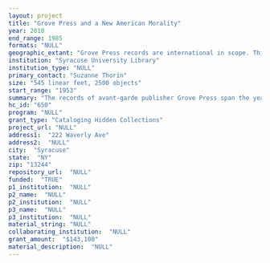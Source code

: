 ```yaml
--- 
layout: project 
title: "Grove Press and a New American Morality"
year: 2010
end_range: 1985
formats: "NULL"
geographic_extant: "Grove Press records are international in scope. This project will be based in Syracuse, New York, where the Grove Press records are located."
institution: "Syracuse University Library"
institution_type: "NULL"
primary_contact: "Suzanne Thorin"
size: "545 linear feet, 2500 objects"
start_range: "1953"
summary: "The records of avant-garde publisher Grove Press span the years 1953 to 1985. While Grove was based in New York City, its list of titles, authors, and subjects was international in scope. Subjects and genres range from Victorian erotica and literary modernism to post-colonial Latin America and Africa. Grove's author list included such luminaries as William Burroughs (America), Samuel Beckett (England), Jean Genet (France), Bertolt Brecht (Germany), Frantz Fanon (Martinique), Kenzaburo Oe (Japan), and Pablo Neruda (Chile). The archive itself is comprised of manuscript drafts, correspondence, and photographs, as well as editorial, film, and publicity files for Grove and for its landmark literary magazine \"The Evergreen Review.\" There are extensive legal records relating to the obscenity trials sparked by the publication of \"Lady Chatterly's Lover\" and \"Tropic of Cancer.\" The collection includes 2,500 print titles, many of them first editions in excellent condition."
hc_id: "650"
program: "NULL"
grant_type: "Cataloging Hidden Collections"
project_url: "NULL"
address1:  "222 Waverly Ave"
address2:  "NULL"
city:  "Syracuse"
state:  "NY"
zip: "13244"
repository_url:  "NULL"
funded:  "TRUE"
p1_institution:  "NULL"
p2_name:  "NULL"
p2_institution:  "NULL"
p3_name:  "NULL"
p3_institution:  "NULL"
material_string: "NULL"
collaborating_institution:  "NULL"
grant_amount:  "$143,100"
material_description:  "NULL"
---
```

